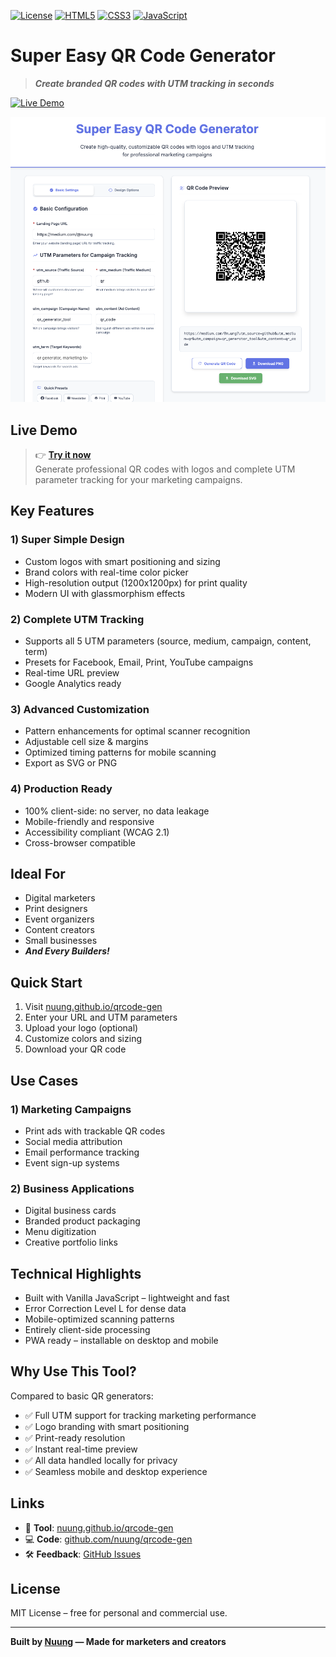 [![License](https://img.shields.io/badge/License-MIT-blue.svg)](LICENSE)
[![HTML5](https://img.shields.io/badge/HTML5-E34F26?logo=html5&logoColor=white)](https://developer.mozilla.org/en-US/docs/Web/HTML)
[![CSS3](https://img.shields.io/badge/CSS3-1572B6?logo=css3&logoColor=white)](https://developer.mozilla.org/en-US/docs/Web/CSS)
[![JavaScript](https://img.shields.io/badge/JavaScript-F7DF1E?logo=javascript&logoColor=black)](https://developer.mozilla.org/en-US/docs/Web/JavaScript)

# Super Easy QR Code Generator

> ***Create branded QR codes with UTM tracking in seconds***

[![Live Demo](https://img.shields.io/badge/Demo-Live-brightgreen)](https://nuung.github.io/qrcode-gen/)

<p align="center">
    <img src="pre-view.png" alt="QR Code Generator Preview" width="600"/>
</p>

## Live Demo

> 👉 **[Try it now](https://nuung.github.io/qrcode-gen/)**  
> Generate professional QR codes with logos and complete UTM parameter tracking for your marketing campaigns.

## Key Features

### 1) Super Simple Design

- Custom logos with smart positioning and sizing  
- Brand colors with real-time color picker  
- High-resolution output (1200x1200px) for print quality  
- Modern UI with glassmorphism effects  

### 2) Complete UTM Tracking

- Supports all 5 UTM parameters (source, medium, campaign, content, term)  
- Presets for Facebook, Email, Print, YouTube campaigns  
- Real-time URL preview  
- Google Analytics ready  

### 3) Advanced Customization

- Pattern enhancements for optimal scanner recognition  
- Adjustable cell size & margins  
- Optimized timing patterns for mobile scanning  
- Export as SVG or PNG  

### 4) Production Ready

- 100% client-side: no server, no data leakage  
- Mobile-friendly and responsive  
- Accessibility compliant (WCAG 2.1)  
- Cross-browser compatible  

## Ideal For

- Digital marketers  
- Print designers  
- Event organizers  
- Content creators  
- Small businesses
- ***And Every Builders!***

## Quick Start

1. Visit [nuung.github.io/qrcode-gen](https://nuung.github.io/qrcode-gen/)  
2. Enter your URL and UTM parameters  
3. Upload your logo (optional)  
4. Customize colors and sizing  
5. Download your QR code  

## Use Cases

### 1) Marketing Campaigns

- Print ads with trackable QR codes  
- Social media attribution  
- Email performance tracking  
- Event sign-up systems  

### 2) Business Applications

- Digital business cards  
- Branded product packaging  
- Menu digitization  
- Creative portfolio links  

## Technical Highlights

- Built with Vanilla JavaScript – lightweight and fast  
- Error Correction Level L for dense data  
- Mobile-optimized scanning patterns  
- Entirely client-side processing  
- PWA ready – installable on desktop and mobile  

## Why Use This Tool?

Compared to basic QR generators:

- ✅ Full UTM support for tracking marketing performance  
- ✅ Logo branding with smart positioning  
- ✅ Print-ready resolution  
- ✅ Instant real-time preview  
- ✅ All data handled locally for privacy  
- ✅ Seamless mobile and desktop experience  

## Links

- 🔗 **Tool**: [nuung.github.io/qrcode-gen](https://nuung.github.io/qrcode-gen/)  
- 💻 **Code**: [github.com/nuung/qrcode-gen](https://github.com/nuung/qrcode-gen)  
- 🛠️ **Feedback**: [GitHub Issues](https://github.com/nuung/qrcode-gen/issues)

## License

MIT License – free for personal and commercial use.

---

**Built by [Nuung](https://medium.com/@nuung) — Made for marketers and creators**
